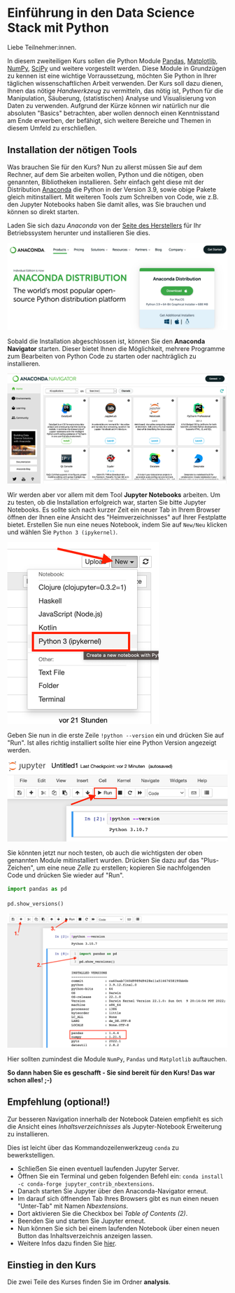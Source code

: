 # Einführung in den Data Science Stack mit Python

Liebe Teilnehmer:innen.

In diesem zweiteiligen Kurs sollen die Python Module [Pandas](https://pandas.pydata.org/), [Matplotlib](https://matplotlib.org/), [NumPy](https://numpy.org/), [SciPy](https://scipy.org/) und weitere vorgestellt werden. Diese Module in Grundzügen zu kennen ist eine wichtige Vorraussetzung, möchten Sie Python in Ihrer täglichen wissenschaftlichen Arbeit verwenden. Der Kurs soll dazu dienen, Ihnen das nötige *Handwerkzeug* zu vermitteln, das nötig ist, Python für die Manipulation, Säuberung, (statistischen) Analyse und Visualisierung von Daten zu verwenden. Aufgrund der Kürze können wir natürlich nur die absoluten "Basics" betrachten, aber wollen dennoch einen Kenntnisstand am Ende erwerben, der befähigt, sich weitere Bereiche und Themen in diesem Umfeld zu erschließen.

## Installation der nötigen Tools

Was brauchen Sie für den Kurs? Nun zu allerst müssen Sie auf dem Rechner, auf dem Sie arbeiten wollen, Python und die nötigen, oben genannten, Bibliotheken installieren. Sehr einfach geht diese mit der Distribution [Anaconda](https://anaconda.org/) die Python in der Version 3.9, sowie obige Pakete gleich mitinstalliert. Mit weiteren Tools zum Schreiben von Code, wie z.B. den Jupyter Notebooks haben Sie damit alles, was Sie brauchen und können so direkt starten.

Laden Sie sich dazu *Anaconda* von der [Seite des Herstellers](https://www.anaconda.com/products/distribution) für Ihr Betriebssystem herunter und installieren Sie dies.

![Anaconda Download](imgs/anaconda_download.png)

Sobald die Installation abgeschlossen ist, können Sie den **Anaconda Navigator** starten. Dieser bietet Ihnen die Möglichkeit, mehrere Programme zum Bearbeiten von Python Code zu starten oder nachträglich zu installieren.

![Anaconda Navigator](imgs/anaconda_navigator.png)

Wir werden aber vor allem mit dem Tool **Jupyter Notebooks** arbeiten. Um zu testen, ob die Installation erfolgreich war, starten Sie bitte Jupyter Notebooks. Es sollte sich nach kurzer Zeit ein neuer Tab in Ihrem Browser öffnen der Ihnen eine Ansicht des "Heimverzeichnisses" auf Ihrer Festplatte bietet. Erstellen Sie nun eine neues Notebook, indem Sie auf `New/Neu` klicken und wählen Sie `Python 3 (ipykernel)`.

![Jupyter Notebook Screenshot](imgs/jupyter_1.png)

Geben Sie nun in die erste Zeile `!python --version` ein und drücken Sie auf "Run". Ist alles richtig installiert sollte hier eine Python Version angezeigt werden.

![Jupyter Notebook Screenshot](imgs/jupyter_2.png)

Sie könnten jetzt nur noch testen, ob auch die wichtigsten der oben genannten Module mitinstalliert wurden. Drücken Sie dazu auf das "Plus-Zeichen", um eine neue *Zelle* zu erstellen; kopieren Sie nachfolgenden Code und drücken Sie wieder auf "Run".

``` python
import pandas as pd

pd.show_versions()
```

![Jupyter Notebook Screenshot](imgs/jupyter_3.png)

Hier sollten zumindest die Module `NumPy`, `Pandas` und `Matplotlib` auftauchen.

**So dann haben Sie es geschafft - Sie sind bereit für den Kurs! Das war schon alles! ;-)**

## Empfehlung (optional!)

Zur besseren Navigation innerhalb der Notebook Dateien empfiehlt es sich die Ansicht eines *Inhaltsverzeichnisses* als Jupyter-Notebook Erweiterung zu installieren.

Dies ist leicht über das Kommandozeilenwerkzeug `conda` zu bewerkstelligen.

- Schlieẞen Sie einen eventuell laufenden Jupyter Server.
- Öffnen Sie ein Terminal und geben folgenden Befehl ein: `conda install -c conda-forge jupyter_contrib_nbextensions`.
- Danach starten Sie Jupyter über den Anaconda-Navigator erneut.
- Im darauf sich öffnenden Tab Ihres Browsers gibt es nun einen neuen "Unter-Tab" mit Namen *Nbextensions*.
- Dort aktivieren Sie die Checkbox bei *Table of Contents (2)*.
- Beenden Sie und starten Sie Jupyter erneut.
- Nun können Sie sich bei einem laufenden Notebook über einen neuen Button das Inhaltsverzeichnis anzeigen lassen.
- Weitere Infos dazu finden Sie [hier](https://jupyter-contrib-nbextensions.readthedocs.io/en/latest/nbextensions/toc2/README.html).

## Einstieg in den Kurs

Die zwei Teile des Kurses finden Sie im Ordner **analysis**.
